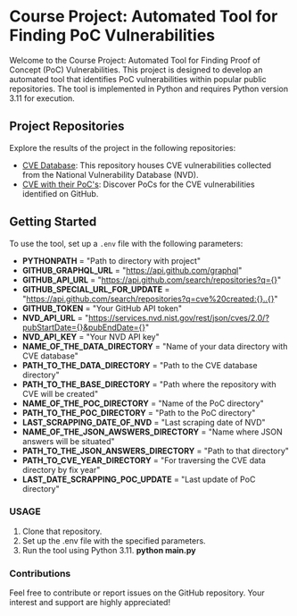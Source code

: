 # Course Project: Automated Tool for Finding PoC Vulnerabilities

Welcome to the Course Project: Automated Tool for Finding Proof of Concept (PoC) Vulnerabilities. This project is designed to develop an automated tool that identifies PoC vulnerabilities within popular public repositories. The tool is implemented in Python and requires Python version 3.11 for execution.

## Project Repositories

Explore the results of the project in the following repositories:

- [CVE Database](https://github.com/kaRaGODDD/cve_database): This repository houses CVE vulnerabilities collected from the National Vulnerability Database (NVD).
- [CVE with their PoC's](https://github.com/kaRaGODDD/Cve-with-their-PoC-s): Discover PoCs for the CVE vulnerabilities identified on GitHub.

## Getting Started

To use the tool, set up a `.env` file with the following parameters:


- **PYTHONPATH** = "Path to directory with project"
- **GITHUB_GRAPHQL_URL** = "https://api.github.com/graphql"
- **GITHUB_API_URL** = "https://api.github.com/search/repositories?q={}"
- **GITHUB_SPECIAL_URL_FOR_UPDATE** = "https://api.github.com/search/repositories?q=cve%20created:{}..{}"
- **GITHUB_TOKEN** = "Your GitHub API token"
- **NVD_API_URL** = "https://services.nvd.nist.gov/rest/json/cves/2.0/?pubStartDate={}&pubEndDate={}"
- **NVD_API_KEY** = "Your NVD API key"
- **NAME_OF_THE_DATA_DIRECTORY** = "Name of your data directory with CVE database"
- **PATH_TO_THE_DATA_DIRECTORY** = "Path to the CVE database directory"
- **PATH_TO_THE_BASE_DIRECTORY** = "Path where the repository with CVE will be created"
- **NAME_OF_THE_POC_DIRECTORY** = "Name of the PoC directory"
- **PATH_TO_THE_POC_DIRECTORY** = "Path to the PoC directory"
- **LAST_SCRAPPING_DATE_OF_NVD** = "Last scraping date of NVD"
- **NAME_OF_THE_JSON_AWSWERS_DIRECTORY** = "Name where JSON answers will be situated"
- **PATH_TO_THE_JSON_ANSWERS_DIRECTORY** = "Path to that directory"
- **PATH_TO_CVE_YEAR_DIRECTORY** = "For traversing the CVE data directory by fix year"
- **LAST_DATE_SCRAPPING_POC_UPDATE** = "Last update of PoC directory"


### __USAGE__

1. Clone that repository.
2. Set up the .env file with the specified parameters.
3. Run the tool using Python 3.11. **python main.py**


### __Contributions__

Feel free to contribute or report issues on the GitHub repository. Your interest and support are highly appreciated!